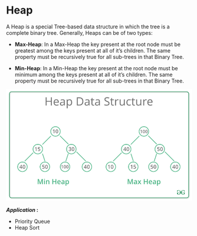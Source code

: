 # Heap

A Heap is a special Tree-based data structure in which the tree is a complete binary tree. Generally, Heaps can be of two types:

* **Max-Heap**: In a Max-Heap the key present at the root node must be greatest among the keys present at all of it’s children. The same property must be recursively true for all sub-trees in that Binary Tree.

* **Min-Heap**: In a Min-Heap the key present at the root node must be minimum among the keys present at all of it’s children. The same property must be recursively true for all sub-trees in that Binary Tree.

![Heap](/images/MinHeapAndMaxHeap.png)

***Application* :**

* Priority Queue
* Heap Sort